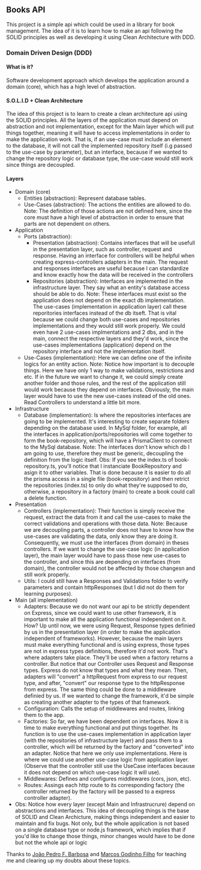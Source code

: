 ## Books API
This project is a simple api which could be used in a library for book management. The idea of it is to learn how to make an api following the SOLID principles as well as developing it using Clean Architecture with DDD.

### Domain Driven Design (DDD)

#### What is it? 
Software development approach which develops the application around a domain (core), which has a high level of abstraction.

#### S.O.L.I.D + Clean Architecture
The idea of this project is to learn to create a clean architecture api using the SOLID principles. All the layers of the application must depend on abstraction and not implementation, except for the Main layer which will put things together, meaning it will have to access implementations in order to make the application work. That is, if an use-case must include an element to the database, it will not call the implemented repository itself (i.g passed to the use-case by parameter), but an interface, because if we wanted to change the repository logic or database type, the use-case would still work since things are decoupled.

#### Layers
- Domain (core)
  - Entities (abstraction): Represent database tables.
  - Use-Cases (abstraction): The actions the entities are allowed to do. Note: The definition of those actions are not defined here, since the core must have a high level of abstraction in order to ensure that parts are not dependent on others.
- Application
  - Ports (abstraction):
    - Presentation (abstraction): Contains interfaces that will be usefull in the presentation layer, such as controller, request and response. Having an interface for controllers will be helpful when creating express-controllers adapters in the main. The request and responses interfaces are useful because I can standardize and know exactly how the data will be received in the controllers
    - Repositories (abstraction): Interfaces are implemented in the infrastructure layer. They say what an entity's database access should be able to do. 
    Note: These interfaces must exist so the application does not depend on the exact db implementation. The use-cases (implementation in application layer) call these reporitories interfaces instead of the db itseft. That is vital because we could change both use-cases and repositories implementations and they would still work properly. We could even have 2 use-cases implmentations and 2 dbs, and in the main, connect the respective layers and they'd work, since the use-cases implementations (application) depend on the repository interface and not the implementation itself.
  - Use-Cases (implementation): Here we can define one of the infinite logics for an entity action. 
  Note: Notice how important is to decouple things. Here we have only 1 way to make validations, restrictions and etc. If in the future we want to change it, we could simply create another folder and those rules, and the rest of the application still would work because they depend on interfaces. Obviously, the main layer would have to use the new use-cases instead of the old ones. Read Controllers to understand a little bit more.
- Infrastructure
  - Database (implementation): Is where the repositories interfaces are going to be implemented. It's interesting to create separate folders depending on the database used. In MySql folder, for example, all the interfaces in application/ports/repositories will come together to form the book-repository, which will have a PrismaClient to connect to the MySql database. 
  Note: The interfaces don't know which db I am going to use, therefore they must be generic, decoupling the definition from the logic itself. Obs: If you see the index.ts of book-repository.ts, you'll notice that I instanciate BookRepository and asign it to other variables. That is done because it is easier to do all the prisma access in a single file (book-repository) and then retrict the repositories (index.ts) to only do what they're supposed to do, otherwise, a repository in a factory (main) to create a book could call a delete function.
- Presentation
  - Controllers (implementation): Their function is simply receive the request, extract the data from it and call the use-cases to make the correct validations and operations with those data. 
  Note: Because we are decoupling parts, a controller does not have to know how the use-cases are validating the data, only know they are doing it. Consequently, we must use the interfaces (from domain) in theses controllers. If we want to change the use-case logic (in application layer), the main layer would have to pass those new use-cases to the controller, and since this are depending on interfaces (from domain), the controller would not be affected by those changesn and still work properly.
  - Utils: I could still have a Responses and Validations folder to verify parameters and contain httpResponses (but I did not do them for learning purposes).
- Main (all implementation)
  - Adapters: Because we do not want our api to be strictly dependent on Express, since we could want to use other framework, it is important to make all the application functional independent on it. How? Up until now, we were using Request, Response types definied by us in the presentation layer (in order to make the application independent of frameworks). However, because the main layers must make everything functional and is using express, those types are not in express types definitions, therefore it'd not work. That's where adapters take place. They'll be used when a factory returns a controller. But notice that our Controller uses Request and Response types. Express do not know that types and what they mean. Then, adapters will "convert" a httpRequest from express to our request type, and after, "convert" our response type to the httpResponse from express. The same thing could be done to a middleware definied by us. If we wanted to change the framework, it'd be simple as creating another adapter to the types of that framework.
  - Configuration: Calls the setup of middlewares and routes, linking them to the app.
  - Factories: So far, we have been dependent on interfaces. Now it is time to make everything functional and put things together. Its function is to use the use-cases implementation in application layer (with the repositories of infrastructure layer) and pass them to a controller, which will be returned by the factory and "converted" into an adapter. Notice that here we only use implementations. Here is where we could use another use-case logic from application layer. (Observe that the controller still use the UseCase interfaces because it does not depend on which use-case logic it will use).
  - Middlewares: Defines and configures middlewares (cors, json, etc).
  - Routes: Assings each http route to its corresponding factory (the controller returned by the factory will be passed to a express controller adapter).
- Obs: Notice how every layer (except Main and Infrastrucrure) depend on abstractions and interfaces. This idea of decoupling things is the base of SOLID and Clean Archicture, making things independent and easier to maintain and fix bugs. Not only, but the whole application is not based on a single database type or node.js framework, which implies that if you'd like to change those things, minor changes would have to be done but not the whole api or logic

Thanks to [João Pedro F. Barbosa](https://github.com/ojpbarbosa) and [Marcos Godinho Filho](https://github.com/Marcos-Godinho-Filho) for teaching me and clearing up my doubts about these topics.

